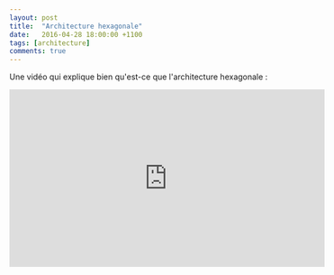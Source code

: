 ```yaml
---
layout: post
title:  "Architecture hexagonale"
date:   2016-04-28 18:00:00 +1100
tags: [architecture]
comments: true
---
```

Une vidéo qui explique bien qu'est-ce que l'architecture hexagonale :
<iframe width="560" height="315" src="https://www.youtube.com/embed/fgQWnglnGeU" frameborder="0" allow="autoplay; encrypted-media" allowfullscreen></iframe>